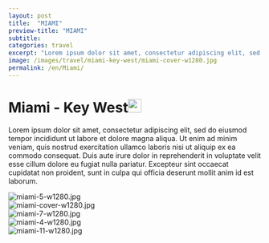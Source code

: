 ```yaml
---
layout: post
title:  "MIAMI"
preview-title: "MIAMI"
subtitle:
categories: travel
excerpt: "Lorem ipsum dolor sit amet, consectetur adipiscing elit, sed do eiusmod tempor incididunt ut labore et dolore magna aliqua" 
image: /images/travel/miami-key-west/miami-cover-w1280.jpg
permalink: /en/Miami/
---
```


<div class="dark-grey-bg">
    <div class="container">
        <div class="row">
            <div class="col section ft-white ft-300">
                <h1 class="white-color">Miami - Key West<img class="space" src="{{ '/assets/images/aquarius.png' | prepend: SourceUrl }}" width="27"></h1>
                <p class="white-color ft-300">Lorem ipsum dolor sit amet, consectetur adipiscing elit, sed do eiusmod tempor incididunt ut labore et dolore magna aliqua. Ut enim ad minim veniam, quis nostrud exercitation ullamco laboris nisi ut aliquip ex ea commodo consequat. Duis aute irure dolor in reprehenderit in voluptate velit esse cillum dolore eu fugiat nulla pariatur. Excepteur sint occaecat cupidatat non proident, sunt in culpa qui officia deserunt mollit anim id est laborum.</p>
            </div>
        </div>
    </div>
    <div class="post-gallery">
        <div class="container">
            <div class="row">
                <div class="col-md-6">
                    <img src="{{ '/images/travel/miami-key-west/miami-5-w1280.jpg' | prepend: SourceUrl }}" alt="miami-5-w1280.jpg">
                </div>
                <div class="col-md-6">
                    <img src="{{ '/images/travel/miami-key-west/miami-cover-w1280.jpg' | prepend: SourceUrl }}" alt="miami-cover-w1280.jpg">
                </div>
            </div>
            <div class="row">
                <div class="col">
                    <img src="{{ '/images/travel/miami-key-west/miami-7-w1280.jpg' | prepend: SourceUrl }}" alt="miami-7-w1280.jpg">
                </div>
            </div>
            <div class="row">
                <div class="col-md-6">
                    <img src="{{ '/images/travel/miami-key-west/miami-4-w1280.jpg' | prepend: SourceUrl }}" alt="miami-4-w1280.jpg">
                </div>
                <div class="col-md-6">
                    <img src="{{ '/images/travel/miami-key-west/miami-11-w1280.jpg' | prepend: SourceUrl }}" alt="miami-11-w1280.jpg">
                </div>
            </div>
        </div>
    </div>
</div>
